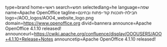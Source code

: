 type=brand
home=ראשי
search=חפש
selectedlang=he
language=שפה
name=Apache OpenOffice
tagline=חבילת-תוכנות קוד-פתוח ובחינם
logo=/AOO_logos/AOO4_website_logo.png
domain=https://www.openoffice.org
divid=bannera
announce=Apache OpenOffice 4.1.10 released!
announceurl=https://cwiki.apache.org/confluence/display/OOOUSERS/AOO+4.1.10+Release+Notes
announcetip=Apache OpenOffice 4.1.10 released!
~~~~~~
